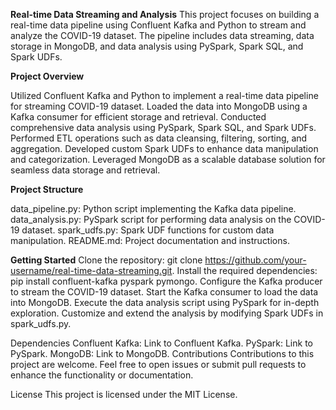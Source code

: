 **Real-time Data Streaming and Analysis**
This project focuses on building a real-time data pipeline using Confluent Kafka and Python to stream and analyze the COVID-19 dataset. The pipeline includes data streaming, data storage in MongoDB, and data analysis using PySpark, Spark SQL, and Spark UDFs.

**Project Overview**

Utilized Confluent Kafka and Python to implement a real-time data pipeline for streaming COVID-19 dataset.
Loaded the data into MongoDB using a Kafka consumer for efficient storage and retrieval.
Conducted comprehensive data analysis using PySpark, Spark SQL, and Spark UDFs.
Performed ETL operations such as data cleansing, filtering, sorting, and aggregation.
Developed custom Spark UDFs to enhance data manipulation and categorization.
Leveraged MongoDB as a scalable database solution for seamless data storage and retrieval.

**Project Structure**

data_pipeline.py: Python script implementing the Kafka data pipeline.
data_analysis.py: PySpark script for performing data analysis on the COVID-19 dataset.
spark_udfs.py: Spark UDF functions for custom data manipulation.
README.md: Project documentation and instructions.

**Getting Started**
Clone the repository: git clone https://github.com/your-username/real-time-data-streaming.git.
Install the required dependencies: pip install confluent-kafka pyspark pymongo.
Configure the Kafka producer to stream the COVID-19 dataset.
Start the Kafka consumer to load the data into MongoDB.
Execute the data analysis script using PySpark for in-depth exploration.
Customize and extend the analysis by modifying Spark UDFs in spark_udfs.py.

Dependencies
Confluent Kafka: Link to Confluent Kafka.
PySpark: Link to PySpark.
MongoDB: Link to MongoDB.
Contributions
Contributions to this project are welcome. Feel free to open issues or submit pull requests to enhance the functionality or documentation.

License
This project is licensed under the MIT License.
